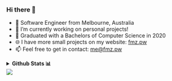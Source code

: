 ### Hi there 👋

- 🦘 Software Engineer from Melbourne, Australia
- 🔭 I’m currently working on personal projects!
- 🌱 Graduated with a Bachelors of Computer Science in 2020
- 🌐 I have more small projects on my website: [fmz.pw](https://fmz.pw)
- 📫 Feel free to get in contact: <me@fmz.pw>
<details>
	<summary><b> Github Stats 📊 </b></summary>

![Top Langs](https://github-readme-stats.vercel.app/api/top-langs/?username=frankmarazita&layout=compact&hide=C&hide_border=true&count_private=true)
![Stats](https://github-readme-stats.vercel.app/api?username=frankmarazita&count_private=true&hide=stars,issues,contribs&hide_border=true&hide_rank=true&custom_title=Frank's%20GitHub%20Stats)
</details>

<img src="https://img.shields.io/badge/dynamic/json?color=blue&label=Currently%20Learning&query=learning&url=https%3A%2F%2Fraw.githubusercontent.com%2Ffrankmarazita%2Fworking-on%2Fmaster%2Fatm.json" />
